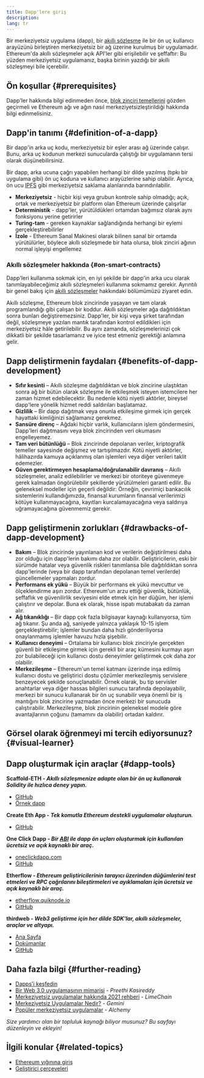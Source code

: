 ```yaml
---
title: Dapp'lere giriş
description:
lang: tr
---
```


Bir merkeziyetsiz uygulama (dapp), bir [akıllı sözleşme](/developers/docs/smart-contracts/) ile bir ön uç kullanıcı arayüzünü birleştiren merkeziyetsiz bir ağ üzerine kurulmuş bir uygulamadır. Ethereum'da akıllı sözleşmeler açık API'ler gibi erişilebilir ve şeffaftır: Bu yüzden merkeziyetsiz uygulamanız, başka birinin yazdığı bir akıllı sözleşmeyi bile içerebilir.

## Ön koşullar \{#prerequisites}

Dapp'ler hakkında bilgi edinmeden önce, [blok zinciri temellerini](/developers/docs/intro-to-ethereum/) gözden geçirmeli ve Ethereum ağı ve ağın nasıl merkeziyetsizleştirildiği hakkında bilgi edinmelisiniz.

## Dapp'in tanımı \{#definition-of-a-dapp}

Bir dapp'in arka uç kodu, merkeziyetsiz bir eşler arası ağ üzerinde çalışır. Bunu, arka uç kodunun merkezi sunucularda çalıştığı bir uygulamanın tersi olarak düşünebilirsiniz.

Bir dapp, arka ucuna çağrı yapabilen herhangi bir dilde yazılmış (tıpkı bir uygulama gibi) ön uç koduna ve kullanıcı arayüzlerine sahip olabilir. Ayrıca, ön ucu [IPFS](https://ipfs.io/) gibi merkeziyetsiz saklama alanlarında barındırılabilir.

- **Merkeziyetsiz** - hiçbir kişi veya grubun kontrole sahip olmadığı; açık, ortak ve merkeziyetsiz bir platform olan Ethereum üzerinde çalışırlar
- **Deterministik** - dapp'ler, yürütüldükleri ortamdan bağımsız olarak aynı fonksiyonu yerine getirirler
- **Turing-tam** - gereken kaynaklar sağlandığında herhangi bir eylemi gerçekleştirebilirler
- **İzole** - Ethereum Sanal Makinesi olarak bilinen sanal bir ortamda yürütülürler, böylece akıllı sözleşmede bir hata olursa, blok zinciri ağının normal işleyişi engellemez

### Akıllı sözleşmeler hakkında \{#on-smart-contracts}

Dapp'leri kullanıma sokmak için, en iyi şekilde bir dapp'in arka ucu olarak tanımlayabileceğimiz akıllı sözleşmeleri kullanıma sokmamız gerekir. Ayrıntılı bir genel bakış için [akıllı sözleşmeler](/developers/docs/smart-contracts/) hakkındaki bölümümüzü ziyaret edin.

Akıllı sözleşme, Ethereum blok zincirinde yaşayan ve tam olarak programlandığı gibi çalışan bir koddur. Akıllı sözleşmeler ağa dağıtıldıktan sonra bunları değiştiremezsiniz. Dapp'ler, bir kişi veya şirket tarafından değil, sözleşmeye yazılan mantık tarafından kontrol edildikleri için merkeziyetsiz hâle getirilebilir. Bu aynı zamanda, sözleşmelerinizi çok dikkatli bir şekilde tasarlamanız ve iyice test etmeniz gerektiği anlamına gelir.

## Dapp deliştirmenin faydaları \{#benefits-of-dapp-development}

- **Sıfır kesinti** – Akıllı sözleşme dağıtıldıktan ve blok zincirine ulaştıktan sonra ağ bir bütün olarak sözleşme ile etkileşmek isteyen istemcilere her zaman hizmet edebilecektir. Bu nedenle kötü niyetli aktörler, bireysel dapp'lere yönelik hizmet reddi saldırıları başlatamaz.
- **Gizlilik** – Bir dapp dağıtmak veya onunla etkileşime girmek için gerçek hayattaki kimliğinizi sağlamanız gerekmez.
- **Sansüre direnç** – Ağdaki hiçbir varlık, kullanıcıların işlem göndermesini, Dapp'leri dağıtmasını veya blok zincirinden veri okumasını engelleyemez.
- **Tam veri bütünlüğü** – Blok zincirinde depolanan veriler, kriptografik temeller sayesinde değişmez ve tartışılmazdır. Kötü niyetli aktörler, hâlihazırda kamuya açıklanmış olan işlemleri veya diğer verileri taklit edemezler.
- **Güven gerektirmeyen hesaplama/doğrulanabilir davranış** – Akıllı sözleşmeler, analiz edilebilirler ve merkezi bir otoriteye güvenmeye gerek kalmadan öngörülebilir şekillerde yürütülmeleri garanti edilir. Bu geleneksel modeller için geçerli değildir: Örneğin, çevrimiçi bankacılık sistemlerini kullandığımızda, finansal kurumların finansal verilerimizi kötüye kullanmayacağına, kayıtları kurcalamayacağına veya saldırıya uğramayacağına güvenmemiz gerekir.

## Dapp geliştirmenin zorlukları \{#drawbacks-of-dapp-development}

- **Bakım** – Blok zincirinde yayınlanan kod ve verilerin değiştirilmesi daha zor olduğu için dapp'lerin bakımı daha zor olabilir. Geliştiricilerin, eski bir sürümde hatalar veya güvenlik riskleri tanımlansa bile dağıtıldıktan sonra dapp'lerinde (veya bir dapp tarafından depolanan temel verilerde) güncellemeler yapmaları zordur.
- **Performans ek yükü** – Büyük bir performans ek yükü mevcuttur ve ölçeklendirme aşırı zordur. Ethereum'un arzu ettiği güvenlik, bütünlük, şeffaflık ve güvenilirlik seviyesini elde etmek için her düğüm, her işlemi çalıştırır ve depolar. Buna ek olarak, hisse ispatı mutabakatı da zaman alır.
- **Ağ tıkanıklığı** – Bir dapp çok fazla bilgisayar kaynağı kullanıyorsa, tüm ağ tıkanır. Şu anda ağ, saniyede yalnızca yaklaşık 10-15 işlem gerçekleştirebilir; işlemler bundan daha hızlı gönderiliyorsa onaylanmamış işlemler havuzu hızla şişebilir.
- **Kullanıcı deneyimi** – Ortalama bir kullanıcı blok zinciriyle gerçekten güvenli bir etkileşime girmek için gerekli bir araç kümesini kurmayı aşırı zor bulabileceği için kullanıcı dostu deneyimler geliştirmek çok daha zor olabilir.
- **Merkezileşme** – Ethereum'un temel katmanı üzerinde inşa edilmiş kullanıcı dostu ve geliştirici dostu çözümler merkezileşmiş servislere benzeyecek şekilde sonuçlanabilir. Örnek olarak, bu tip servisler anahtarlar veya diğer hassas bilgileri sunucu tarafında depolayabilir, merkezi bir sunucu kullanarak bir ön uç sunabilir veya önemli bir iş mantığını blok zincirine yazmadan önce merkezi bir sunucuda çalıştırabilir. Merkezileşme, blok zincirinin geleneksel modele göre avantajlarının çoğunu (tamamını da olabilir) ortadan kaldırır.

## Görsel olarak öğrenmeyi mi tercih ediyorsunuz? \{#visual-learner}

<YouTube id="F50OrwV6Uk8" />

## Dapp oluşturmak için araçlar \{#dapp-tools}

**Scaffold-ETH _- Akıllı sözleşmenize adapte olan bir ön uç kullanarak Solidity ile hızlıca deney yapın._**

- [GitHub](https://github.com/austintgriffith/scaffold-eth)
- [Örnek dapp](https://punkwallet.io/)

**Create Eth App _- Tek komutla Ethereum destekli uygulamalar oluşturun._**

- [GitHub](https://github.com/paulrberg/create-eth-app)

**One Click Dapp _- Bir [ABI](/glossary/#abi) ile dapp ön uçları oluşturmak için kullanılan ücretsiz ve açık kaynaklı bir araç._**

- [oneclickdapp.com](https://oneclickdapp.com)
- [GitHub](https://github.com/oneclickdapp/oneclickdapp-v1)

**Etherflow _- Ethereum geliştiricilerinin tarayıcı üzerinden düğümlerini test etmeleri ve RPC çağrılarını bileştirmeleri ve ayıklamaları için ücretsiz ve açık kaynaklı bir araç._**

- [etherflow.quiknode.io](https://etherflow.quiknode.io/)
- [GitHub](https://github.com/abunsen/etherflow)

**thirdweb _- Web3 geliştirme için her dilde SDK'lar, akıllı sözleşmeler, araçlar ve altyapı._**

- [Ana Sayfa](https://thirdweb.com/)
- [Dokümanlar](https://portal.thirdweb.com/)
- [GitHub](https://github.com/thirdweb-dev/)

## Daha fazla bilgi \{#further-reading}

- [Dapps'i keşfedin](/dapps)
- [Bir Web 3.0 uygulamasının mimarisi](https://www.preethikasireddy.com/post/the-architecture-of-a-web-3-0-application) - _Preethi Kasireddy_
- [Merkeziyetsiz uygulamalar hakkında 2021 rehberi](https://limechain.tech/blog/what-are-dapps-the-2021-guide/) - _LimeChain_
- [Merkeziyetsiz Uygulamalar Nedir?](https://www.gemini.com/cryptopedia/decentralized-applications-defi-dapps) - _Gemini_
- [Popüler merkeziyetsiz uygulamalar](https://www.alchemy.com/dapps) - _Alchemy_

_Size yardımcı olan bir topluluk kaynağı biliyor musunuz? Bu sayfayı düzenleyin ve ekleyin!_

## İlgili konular \{#related-topics}

- [Ethereum yığınına giriş](/developers/docs/ethereum-stack/)
- [Geliştirici çerçeveleri](/developers/docs/frameworks/)
